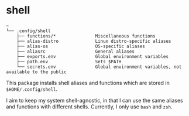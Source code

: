 # shell

```text
~
└── .config/shell
    ├── functions/*               Miscellaneous functions
    ├── alias-distro              Linux distro-specific aliases
    ├── alias-os                  OS-specific aliases
    ├── aliasrc                   General aliases
    ├── exports.env               Global environment variables
    ├── path.env                  Sets $PATH
    └── secrets.env               Global environment variables, not available to the public

```

This package installs shell aliases and functions which are stored in `$HOME/.config/shell`.

I aim to keep my system shell-agnostic, in that I can use the same aliases and functions with different shells. Currently, I only use `bash` and `zsh`.
